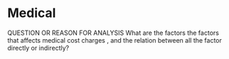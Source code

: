 # Medical

QUESTION OR REASON FOR ANALYSIS
What are the factors the factors that affects medical cost charges , and the relation between all the factor directly or indirectly?
